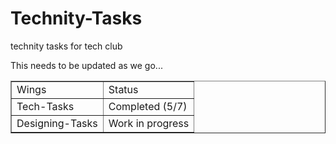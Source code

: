 # Technity-Tasks
technity tasks for tech club 

This needs to be updated as we go...

<table border="1">
<tr style="back-ground:light-blue;">
  <td>Wings</td>
  <td>Status</td>
</tr>
<tr>
  <td>Tech-Tasks</td>
  <td>Completed (5/7)</td>
</tr>
<tr>
  <td>Designing-Tasks</td>
  <td>Work in progress</td>
</tr>
</table>
